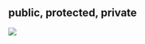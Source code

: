 ## public, protected, private

![](https://youpaiyun.zongqilive.cn/image/006tNc79ly1fyvqz5306fj310a0legqy.jpg)

